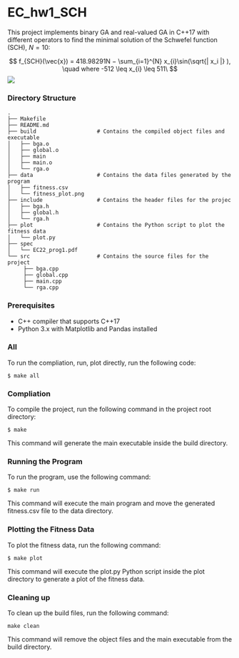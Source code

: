 # EC_hw1_SCH

This project implements binary GA and real-valued GA in C++17 with different operators to find the minimal solution of the Schwefel function (SCH), $N=10$:

$$ f_{SCH}(\vec{x}) = 418.98291N − \sum_{i=1}^{N} x_{i}\sin(\sqrt{| x_i |} ), \quad where -512 \leq x_{i} \leq 511\ $$ 
![](https://i.imgur.com/8ZlQxDA.png)

### Directory Structure

    .
    ├── Makefile 
    ├── README.md
    ├── build                   # Contains the compiled object files and executable
    │   ├── bga.o
    │   ├── global.o
    │   ├── main
    │   ├── main.o
    │   └── rga.o
    ├── data                    # Contains the data files generated by the program
    │   ├── fitness.csv
    │   └── fitness_plot.png
    ├── include                 # Contains the header files for the projec      
    │   ├── bga.h
    │   ├── global.h
    │   └── rga.h
    ├── plot                    # Contains the Python script to plot the fitness data          
    │   └── plot.py
    ├── spec
    │   └── EC22_prog1.pdf
    └── src                     # Contains the source files for the project
         ├── bga.cpp
         ├── global.cpp
         ├── main.cpp
         └── rga.cpp

### Prerequisites
- C++ compiler that supports C++17
- Python 3.x with Matplotlib and Pandas installed
### All 
To run the compliation, run, plot directly, run the following code:
```
$ make all
```

### Compliation
To compile the project, run the following command in the project root directory:
```
$ make
```
This command will generate the main executable inside the build directory.
### Running the Program
To run the program, use the following command:

```
$ make run
```
This command will execute the main program and move the generated fitness.csv file to the data directory.

### Plotting the Fitness Data
To plot the fitness data, run the following command:

```
$ make plot
```
This command will execute the plot.py Python script inside the plot directory to generate a plot of the fitness data.

### Cleaning up
To clean up the build files, run the following command:

```
make clean
```
This command will remove the object files and the main executable from the build directory.
### 
